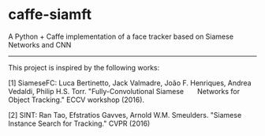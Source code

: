 # caffe-siamft
A Python + Caffe implementation of a face tracker based on Siamese Networks and CNN

----------------------------------------------------------------------------------------------------------------------------------

This project is inspired by the following works:

[1] SiameseFC: Luca Bertinetto, Jack Valmadre, João F. Henriques, Andrea Vedaldi, Philip H.S. Torr. "Fully-Convolutional Siamese       Networks for Object Tracking." ECCV workshop (2016).

[2] SINT: Ran Tao, Efstratios Gavves, Arnold W.M. Smeulders. "Siamese Instance Search for Tracking." CVPR (2016)

